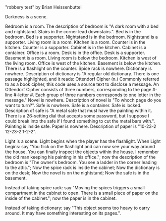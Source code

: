 "robbery test" by Brian Heissenbuttel

Darkness is a scene.

Bedroom is a room.
The description of bedroom is "A dark room with a bed and nightstand. Stairs in the corner lead downstairs.".
Bed is in the bedroom. Bed is a supporter.
Nightstand is in the bedroom. Nightstand is a supporter.
Living room is a room.
Kitchen is a room.
Counter is in the kitchen. Counter is a supporter.
Cabinet is in the kitchen. Cabinet is a container.
Office is a room.
Desk is in the office. Desk is a supporter.
Basement is a room.
Living room is below the bedroom.
Kitchen is west of the living room.
Office is west of the kitchen.
Basement is below the kitchen.
There is a flashlight on the counter.
Spice rack is nowhere.
Dictionary is nowhere. Description of dictionary is "A regular old dictionary. There is one passage highlighted, and it reads:
Ottendorf Cipher (n.) Commonly referred to as a book cipher, this code uses a source text to disclose a message. An Ottendorf Cipher consists of three numbers, corresponding to the page #-line #-letter #. Each group of three numbers corresponds to one letter in the message."
Novel is nowhere. Description of novel is "To whoch page do you want to turn?".
Safe is nowhere. Safe is a container. Safe is locked. Description of safe is "A metal safe that must have the painting within it. There is a 26-setting dial that accepts some password, but I suppose I could break into the safe if I found something to cut the metal bars with.".
Painting is inside safe.
Paper is nowhere. Description of paper is "10-23-2
12-23-2
1-2-2".

Light is a scene. Light begins when the player has the flashlight.
When Light begins:
	say "You flick on the flashlight and can now see your way around the house. You can finally inspect the objects within the house. I remember the old man keeping his painting in his office.";
	now the description of the bedroom is "The owner's bedroom. You see a ladder in the corner leading to the attic.";
	Now the spice rack is inside the cabinet;
	Now the dictionary is on the desk;
	Now the novel is on the nightstand;
	Now the safe is in the basement.
	
Instead of taking spice rack:
	say "Moving the spices triggers a small compartment in the cabinet to open. There is a small piece of paper on the inside of the cabinet.";
	now the paper is in the cabinet.
	
Instead of taking dictionary:
	say "This object seems too heavy to carry around. It may have something interesting on its pages.".